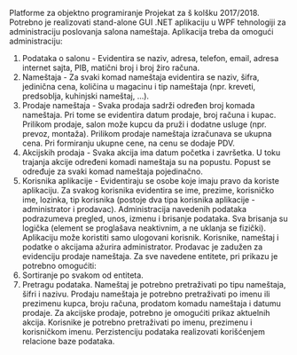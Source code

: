Platforme za objektno programiranje
Projekat za š kolšku 2017/2018.
Potrebno je realizovati stand-alone GUI .NET aplikaciju u WPF tehnologiji za administraciju
poslovanja salona nameštaja.
Aplikacija treba da omogući administraciju:
1. Podataka o salonu - Evidentira se naziv, adresa, telefon, email, adresa internet sajta, PIB,
matični broj i broj žiro računa.
2. Nameštaja - Za svaki komad nameštaja evidentira se naziv, šifra, jedinična cena, količina u
magacinu i tip nameštaja (npr. kreveti, predsoblja, kuhinjski nameštaj, ...).
3. Prodaje nameštaja - Svaka prodaja sadrži određen broj komada nameštaja. Pri tome se
evidentira datum prodaje, broj računa i kupac. Prilikom prodaje, salon može kupcu da pruži i
dodatne usluge (npr. prevoz, montaža). Prilikom prodaje nameštaja izračunava se ukupna
cena. Pri formiranju ukupne cene, na cenu se dodaje PDV.
4. Akcijskih prodaja - Svaka akcija ima datum početka i završetka. U toku trajanja akcije
određeni komadi nameštaja su na popustu. Popust se određuje za svaki komad nameštaja
pojedinačno.
5. Korisnika aplikacije - Evidentiraju se osobe koje imaju pravo da koriste aplikaciju. Za svakog
korisnika evidentira se ime, prezime, korisničko ime, lozinka, tip korisnika (postoje dva tipa
korisnika aplikacije - administrator i prodavac).
Administracija navedenih podataka podrazumeva pregled, unos, izmenu i brisanje podataka. Sva
brisanja su logička (element se proglašava neaktivnim, a ne uklanja se fizički).
Aplikaciju može koristiti samo ulogovani korisnik. Korisnike, nameštaj i podatke o akcijama ažurira
administrator. Prodavac je zadužen za evidenciju prodaje nameštaja.
Za sve navedene entitete, pri prikazu je potrebno omogućiti:
1. Sortiranje po svakom od entiteta.
2. Pretragu podataka.
Nameštaj je potrebno pretraživati po tipu nameštaja, šifri i nazivu. Prodaju nameštaja je
potrebno pretraživati po imenu ili prezimenu kupca, broju računa, prodatom komadu
nameštaja i datumu prodaje.
Za akcijske prodaje, potrebno je omogućiti prikaz aktuelnih akcija.
Korisnike je potrebno pretraživati po imenu, prezimenu i korisničkom imenu.
Perzistenciju podataka realizovati korišćenjem relacione baze podataka.
